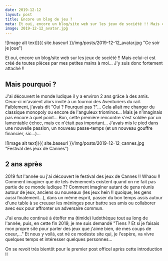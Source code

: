 ```yaml
---
date: 2019-12-12
layout: post
title: Encore un blog de jeu ?
meta: Et oui, encore un blog/site web sur les jeux de société !! Mais celui-ci est créé de toutes pièces par mes petites mains à moi... J'y suis donc fortement attaché !!
image: 2019-12-12_avatar.jpg
---
```


![Image alt text]({{ site.baseurl }}/img/posts/2019-12-12_avatar.jpg "Ce soir je joue")

Et oui, encore un blog/site web sur les jeux de société !! Mais celui-ci est créé de toutes pièces par mes petites mains à moi... J'y suis donc fortement attaché !!

## Mais pourquoi ?

J'ai découvert le monde ludique il y a environ 2 ans grâce à des amis. Ceux-ci m'avaient alors invité à un tournoi des Aventuriers du rail.
Faiblement, j'avais dit "Oui ? Pourquoi pas ?"... Cela allait me changer du classique monopoly ou encore de l'anguleux triominos...
Mais je n'imaginais pas encore à quel point...
Bon, cette première rencontre s'est soldée par un lamentable échec, mais ce n'était pas important... J'avais mis le pied dans une nouvelle passion, un nouveau passe-temps (et un nouveau gouffre financier, sic...)...

![Image alt text]({{ site.baseurl }}/img/posts/2019-12-12_cannes.jpg "Festival des jeux de Cannes")

## 2 ans après

2019 fut l'année ou j'ai découvert le festival des jeux de Cannes !! Whaou !! Comment imaginer que de tels évènements existent quand on ne fait pas partie de ce monde ludique ?? Comment imaginer autant de gens réunis autour de jeux, anciens ou nouveaux (les jeux hein !! quoique, les gens aussi finalement...), dans un même esprit, passer du bon temps assis autour d'une table à se creuser les méninges pour battre ses amis ou collaborer avec eux pour affronter un adversaire commun.

J'ai ensuite continué à étoffer ma (timide) ludothèque tout au long de l'année, puis, en cette fin 2019, je me suis demandé "Tiens ? Et si je faisais mon propre site pour parler des jeux que j'aime bien, de mes coups de coeur,..." Et nous y voilà, est né ce modeste site qui, je l'espère, va vivre quelques temps et intéresser quelques personnes...

On se revoit très bientôt pour le premier post officel après cette introduction !!
